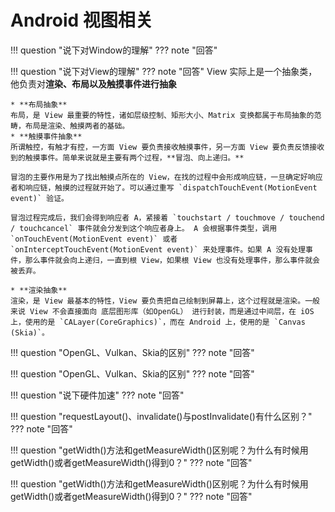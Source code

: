 # Android 视图相关
!!! question "说下对Window的理解"
??? note "回答"

!!! question "说下对View的理解"
??? note "回答"
    View 实际上是一个抽象类，他负责对**渲染、布局以及触摸事件进行抽象**
    
    * **布局抽象**
    布局，是 View 最重要的特性，诸如层级控制、矩形大小、Matrix 变换都属于布局抽象的范畴，布局是渲染、触摸两者的基础。
    * **触摸事件抽象**
    所谓触控，有触才有控，一方面 View 要负责接收触摸事件，另一方面 View 要负责反馈接收到的触摸事件。简单来说就是主要有两个过程，**冒泡、向上递归。**

    冒泡的主要作用是为了找出触摸点所在的 View，在找的过程中会形成响应链，一旦确定好响应者和响应链，触摸的过程就开始了。可以通过重写 `dispatchTouchEvent(MotionEvent event)` 验证。

    冒泡过程完成后，我们会得到响应者 A，紧接着 `touchstart / touchmove / touchend / touchcancel` 事件就会分发到这个响应者身上。 A 会根据事件类型，调用 `onTouchEvent(MotionEvent event)` 或者 `onInterceptTouchEvent(MotionEvent event)` 来处理事件。如果 A 没有处理事件，那么事件就会向上递归，一直到根 View，如果根 View 也没有处理事件，那么事件就会被丢弃。

    * **渲染抽象**
    渲染，是 View 最基本的特性，View 要负责把自己绘制到屏幕上，这个过程就是渲染。一般来说 View 不会直接面向 底层图形库（如OpenGL） 进行封装，而是通过中间层，在 iOS 上，使用的是 `CALayer(CoreGraphics)`，而在 Android 上，使用的是 `Canvas (Skia)`。
!!! question "OpenGL、Vulkan、Skia的区别"
??? note "回答"

!!! question "OpenGL、Vulkan、Skia的区别"
??? note "回答"

!!! question "说下硬件加速"
??? note "回答"

!!! question "requestLayout()、invalidate()与postInvalidate()有什么区别？"
??? note "回答"

!!! question "getWidth()方法和getMeasureWidth()区别呢？为什么有时候用getWidth()或者getMeasureWidth()得到0？"
??? note "回答"


!!! question "getWidth()方法和getMeasureWidth()区别呢？为什么有时候用getWidth()或者getMeasureWidth()得到0？"
??? note "回答"
